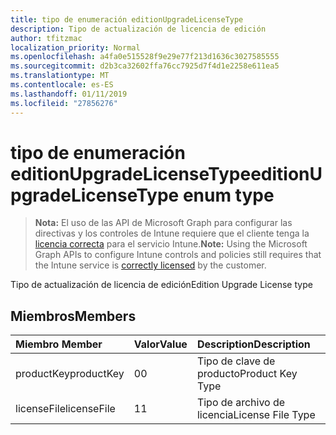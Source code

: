 ```yaml
---
title: tipo de enumeración editionUpgradeLicenseType
description: Tipo de actualización de licencia de edición
author: tfitzmac
localization_priority: Normal
ms.openlocfilehash: a4fa0e515528f9e29e77f213d1636c3027585555
ms.sourcegitcommit: d2b3ca32602ffa76cc7925d7f4d1e2258e611ea5
ms.translationtype: MT
ms.contentlocale: es-ES
ms.lasthandoff: 01/11/2019
ms.locfileid: "27856276"
---
```

# <a name="editionupgradelicensetype-enum-type"></a><span data-ttu-id="f34f2-103">tipo de enumeración editionUpgradeLicenseType</span><span class="sxs-lookup"><span data-stu-id="f34f2-103">editionUpgradeLicenseType enum type</span></span>

> <span data-ttu-id="f34f2-104">**Nota:** El uso de las API de Microsoft Graph para configurar las directivas y los controles de Intune requiere que el cliente tenga la [licencia correcta](https://go.microsoft.com/fwlink/?linkid=839381) para el servicio Intune.</span><span class="sxs-lookup"><span data-stu-id="f34f2-104">**Note:** Using the Microsoft Graph APIs to configure Intune controls and policies still requires that the Intune service is [correctly licensed](https://go.microsoft.com/fwlink/?linkid=839381) by the customer.</span></span>

<span data-ttu-id="f34f2-105">Tipo de actualización de licencia de edición</span><span class="sxs-lookup"><span data-stu-id="f34f2-105">Edition Upgrade License type</span></span>
## <a name="members"></a><span data-ttu-id="f34f2-106">Miembros</span><span class="sxs-lookup"><span data-stu-id="f34f2-106">Members</span></span>
|<span data-ttu-id="f34f2-107">Miembro	</span><span class="sxs-lookup"><span data-stu-id="f34f2-107">Member</span></span>|<span data-ttu-id="f34f2-108">Valor</span><span class="sxs-lookup"><span data-stu-id="f34f2-108">Value</span></span>|<span data-ttu-id="f34f2-109">Description</span><span class="sxs-lookup"><span data-stu-id="f34f2-109">Description</span></span>|
|:---|:---|:---|
|<span data-ttu-id="f34f2-110">productKey</span><span class="sxs-lookup"><span data-stu-id="f34f2-110">productKey</span></span>|<span data-ttu-id="f34f2-111">0</span><span class="sxs-lookup"><span data-stu-id="f34f2-111">0</span></span>|<span data-ttu-id="f34f2-112">Tipo de clave de producto</span><span class="sxs-lookup"><span data-stu-id="f34f2-112">Product Key Type</span></span>|
|<span data-ttu-id="f34f2-113">licenseFile</span><span class="sxs-lookup"><span data-stu-id="f34f2-113">licenseFile</span></span>|<span data-ttu-id="f34f2-114">1</span><span class="sxs-lookup"><span data-stu-id="f34f2-114">1</span></span>|<span data-ttu-id="f34f2-115">Tipo de archivo de licencia</span><span class="sxs-lookup"><span data-stu-id="f34f2-115">License File Type</span></span>|



